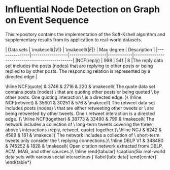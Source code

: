 # Influential Node Detection on Graph on Event Sequence
This repository contains the implementation of the Soft-Kshell algorithm and supplementary results from its application to real-world datasets.

| Data sets     | \makecell{$|V|$} | \makecell{$|E|$} | Max degree | Description                                    |
|---------------|------------------|------------------|------------|------------------------------------------------|
|NCF(reply)     | 998              | 541              | 8          |The reply data set includes the posts  (nodes) that are replying  to other posts or being replied to by other posts. The responding relation is represented by a directed edge.|

\hline
 NCF(quote) & 3746 & 2716 & 220 & \makecell{
 The quote data set contains posts (nodes) \\ 
 that are quoting other posts or being quoted \\ 
 by other posts.  One quoting interaction \\ 
 is a directed edge. }\\ 
\hline
 NCF(retweet) & 35601 & 30251 & 576 & \makecell{
 The retweet data set includes posts (nodes) \\ 
 that are either  retweeting other tweets or \\
 are being retweeted by other tweets. One \\ 
 retweet interaction is a directed edge. }\\ 
\hline
 NCF(together) & 38773 & 33490 & 799 & \makecell{
 The network includes a collection of \\
 long-term tweets covering the three above \\
 interactions (reply, retweet, quote) together.}\\
\hline
 NCJ & 6242 & 4589 & 161 & \makecell{
 The network includes a collection of \\ 
 short-term tweets only consider the \\
 replying connections.}\\
\hline
 DBLP V1 & 348480 & 745252 & 1828 & \makecell{
 Open citation network extracted from\\ 
 DBLP, ACM, MAG, and other sources.}\\
 \hline
 \end{tabular}
 \caption{Six real-world data sets with various social interactions.}
 \label{tab: data}
 \end{center}
\end{table*}
